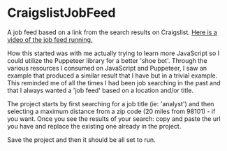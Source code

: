 # CraigslistJobFeed
A job feed based on a link from the search results on Craigslist.
[Here is a video of the job feed running.](https://youtu.be/C0OFysoDm7A)

How this started was with me actually trying to learn more JavaScript so I could utilize the Puppeteer library for a better 'shoe bot'.
Through the various resources I consumed on JavaScript and Puppeteer, I saw an example that produced a similar result that I have but in a trivial example.
This reminded me of all the times I had been job searching in the past and that I always wanted a 'job feed' based on a location and/or title.

The project starts by first searching for a job title (ie: 'analyst') and then selecting a maximum distance from a zip code (20 miles from 98101) - if you want.
Once you see the results of your search: copy and paste the url you have and replace the existing one already in the project.

Save the project and then it should be all set to run.
